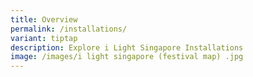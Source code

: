 ```yaml
---
title: Overview
permalink: /installations/
variant: tiptap
description: Explore i Light Singapore Installations
image: /images/i light singapore (festival map) .jpg
---
```

